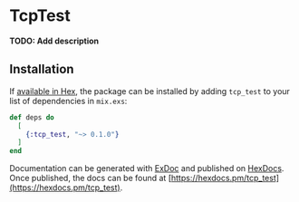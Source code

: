 # TcpTest

**TODO: Add description**

## Installation

If [available in Hex](https://hex.pm/docs/publish), the package can be installed
by adding `tcp_test` to your list of dependencies in `mix.exs`:

```elixir
def deps do
  [
    {:tcp_test, "~> 0.1.0"}
  ]
end
```

Documentation can be generated with [ExDoc](https://github.com/elixir-lang/ex_doc)
and published on [HexDocs](https://hexdocs.pm). Once published, the docs can
be found at [https://hexdocs.pm/tcp_test](https://hexdocs.pm/tcp_test).

